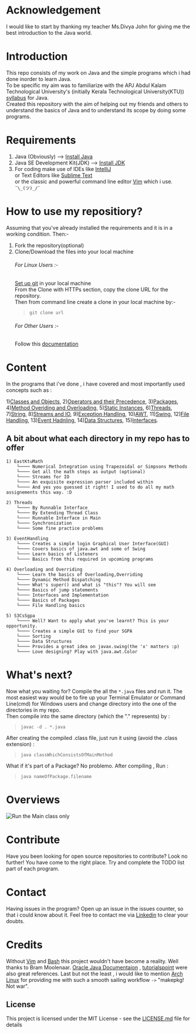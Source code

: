 # Acknowledgement
I would like to start by thanking my teacher Ms.Divya John for giving me the best introduction to the Java world.

# Introduction
This repo consists of my work on Java and the simple programs which i had done inorder to learn Java.  
To be specific my aim was to familiarize with the APJ Abdul Kalam Technological University's (initially Kerala Technological University(KTU)) [syllabus](https://drive.google.com/file/d/0B9ojglPaasIEUUFuSVRXbDlZTEk/view) for Java.  
Created this repository with the aim of helping out my friends and others to understand the basics of Java and to understand its scope by doing some programs. 

# Requirements
1) Java (Obviously) --> [Install Java](https://java.com/en/download/help/download_options.xml)
2) Java SE Development Kit(JDK) --> [Install JDK](http://www.oracle.com/technetwork/java/javase/downloads/jdk10-downloads-4416644.html)
3) For coding make use of IDEs like [IntelliJ](https://www.jetbrains.com/idea/download/index.html#section=linux)  
   or Text Editors like [Sublime Text](https://www.sublimetext.com/3)  
   or the classic and powerful command line editor [Vim](https://www.vim.org/download.php) which i use. `¯\_(ツ)_/¯`

# How to use my repositiory? 
Assuming that you've already installed the requirements and it is in a working condition. Then:-    
1) Fork the repository(optional)
2) Clone/Download the files into your local machine  
   ###### For Linux Users :-  
   [Set up git](https://help.github.com/articles/set-up-git/) in your local machine  
   From the Clone with HTTPs section, copy the clone URL for the repository.  
   Then from command line create a clone in your local machine by:-  
   > `git clone url`  
   ###### For Other Users :-
   Follow this [documentation](https://help.github.com/articles/cloning-a-repository/)

# Content
In the programs that i've done , i have covered and most importantly used concepts such as :

1)[Classes and Objects](https://www.tutorialspoint.com/java/java_object_classes.htm),
2)[Operators and their Precedence](https://docs.oracle.com/javase/tutorial/java/nutsandbolts/operators.html),
3)[Packages](https://www.tutorialspoint.com/java/java_packages.htm),
4)[Method Overiding and Overloading](https://www.programcreek.com/2009/02/overriding-and-overloading-in-java-with-examples/), 
5)[Static Instances](https://www.javatpoint.com/static-keyword-in-java), 
6)[Threads](https://www.javaworld.com/article/2077138/java-concurrency/introduction-to-java-threads.html), 
7)[String](https://www.tutorialspoint.com/java/java_strings.htm), 
8)[Streams and IO](https://docs.oracle.com/javase/1.5.0/docs/api/java/io/package-summary.html), 
9)[Exception Handling](https://docs.oracle.com/javase/tutorial/essential/exceptions/), 
10)[AWT](https://www.javatpoint.com/java-awt), 
11)[Swing](http://zetcode.com/tutorials/javaswingtutorial/), 
12)[File Handling](http://www.dailyfreecode.com/code/file-handling-java-3430.aspx), 
13)[Event Hadnling](https://docs.oracle.com/javase/tutorial/uiswing/events/index.html), 
14)[Data Structures](http://java.wikia.com/wiki/Data_Structures),
15)[Interfaces](https://docs.oracle.com/javase/tutorial/java/IandI/createinterface.html).

## A bit about what each directory in my repo has to offer

```
1) EastKtuMath
	└──── Numerical Integration using Trapezoidal or Simpsons Methods
	└──── Get all the math steps as output (optional)
	└──── Streams for IO 
	└──── An exquisite expression parser included within
	└──── And yes you guessed it right! I used to do all my math assignements this way. :D

2) Threads
	└──── By Runnable Interface 
	└──── By Extending Thread Class
	└──── Runnable Interface in Main
	└──── Synchronization
	└──── Some fine practice problems

3) EventHandling
	└──── Creates a simple login Graphical User Interface(GUI)
	└──── Covers basics of java.awt and some of Swing
	└──── Learn basics of Listeners 
	└──── Basics from this required in upcoming programs

4) Overloading and Overriding
	└──── Learn the basics of Overloading,Overriding
	└──── Dynamic Method Dispatching 
	└──── What's super() and what is "this"? You will see
	└──── Basics of jump statements
	└──── Interfaces and Implementation
	└──── Basics of Packages
	└──── File Handling basics

5) S3CsSgpa      
	└──── Well? Want to apply what you've learnt? This is your opportunity. 
	└──── Creates a simple GUI to find your SGPA
	└──── Sorting 
	└──── Data Structures 
	└──── Provides a great idea on javax.swing(the 'x' matters :p) 
	└──── Love designing? Play with java.awt.Color
```      

# What's next?
Now what you waiting for? Compile the all the `*.java` files and run it.
The most easiest way would be to fire up your Terminal Emulator or Command Line(cmd) for Windows users and change directory into the one of the directories in my repo.  
Then compile into the same directory (which the "." represents) by :

> `javac -d . *.java`

After creating the compiled .class file, just run it using (avoid the .class extension) :

> `java classWhichConsistsOfMainMethod`

What if it's part of a Package? No problemo. After compiling , Run :

> `java nameOfPackage.filename`

# Overviews
![](https://github.com/yedhink/KTU-Java/blob/master/.gif/EasyKtuMath.gif "Run the Main class only")

# Contribute
Have you been looking for open source repositories to contribute? Look no further! You have come to the right place. Try and complete the TODO list part of each program.

# Contact
Having issues in the program? Open up an issue in the issues counter, so that i could know about it.
Feel free to contact me via [Linkedin](https://www.linkedin.com/in/yedhin1998/) to clear your doubts.

# Credits
Without [Vim](https://en.wikipedia.org/wiki/Vim_(text_editor)) and [Bash](https://en.wikipedia.org/wiki/Bash_%28Unix_shell%29) this project wouldn't have become a reality. Well thanks to Bram Moolenaar. [Oracle Java Documentaion](http://www.oracle.com/technetwork/java/javase/overview/index.html) , [tutorialspoint](https://www.tutorialspoint.com/index.htm) were also great references. Last but not the least , i would like to mention [Arch Linux](https://www.distrowatch.com/table.php?distribution=arch) for providing me with such a smooth sailing workflow `->` "makepkg! Not war".

## License  
This project is licensed under the MIT License - see the [LICENSE.md](https://github.com/yedhink/KTU-Java/blob/master/LICENSE) file for details
